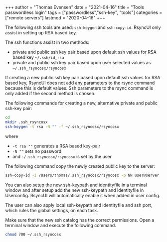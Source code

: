 +++
author = "Thomas Evensen"
date = "2021-04-16"
title = "Tools passwordless login"
tags = ["passwordless","ssh-key", "tools"]
categories = ["remote servers"]
lastmod = "2020-04-16"
+++

The following ssh tools are used: `ssh-keygen` and `ssh-copy-id`. RsyncUI only assist in setting up RSA based key.

The ssh functions assist in two methods:

- private and public ssh key pair based upon default ssh values for RSA based key `~/.ssh/id_rsa`
- private and public ssh key pair based upon user selected values as `~/.ssh_rsyncosx/rsyncosx`

If creating a new public ssh key pair based upon default ssh values for RSA based key, RsyncUI does not add any parameters to the rsync command because this is default values. Ssh parameters to the rsync command is only added if the second method is chosen.

The following commands for creating a new, alternative private and public ssh-key pair:

```bash
cd
mkdir .ssh_rsyncosx
ssh-keygen -t rsa -N "" -f ~/.ssh_rsyncosx/rsyncosx
```

where

- `-t rsa ""` generates a RSA based key-pair
- `-N ""` sets no password
- and `~/.ssh_rsyncosx/rsyncosx` is set by the user

The following command copy the newly created public key to the server:

```bash
ssh-copy-id -i /Users/thomas/.ssh_rsyncosx/rsyncosx -p NN user@server
```

You can also setup the new ssh-keypath and identityfile in a terminal window and after setup add the new ssh-keypath and identityfile in Userconfig. RsyncUI will automatically enable it when added in user config.

The user can also apply local ssh-keypath and identityfile and ssh port, which rules the global settings, on each task.

Make sure that the new ssh catalog has the correct permissions. Open a terminal window and execute the following command.

```bash
chmod 700 ~/.ssh_rsyncosx
```
